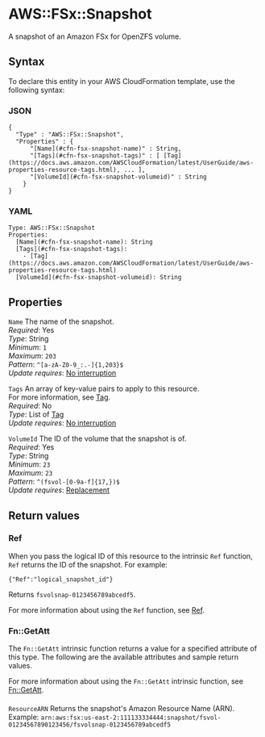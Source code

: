 # AWS::FSx::Snapshot<a name="aws-resource-fsx-snapshot"></a>

A snapshot of an Amazon FSx for OpenZFS volume\.

## Syntax<a name="aws-resource-fsx-snapshot-syntax"></a>

To declare this entity in your AWS CloudFormation template, use the following syntax:

### JSON<a name="aws-resource-fsx-snapshot-syntax.json"></a>

```
{
  "Type" : "AWS::FSx::Snapshot",
  "Properties" : {
      "[Name](#cfn-fsx-snapshot-name)" : String,
      "[Tags](#cfn-fsx-snapshot-tags)" : [ [Tag](https://docs.aws.amazon.com/AWSCloudFormation/latest/UserGuide/aws-properties-resource-tags.html), ... ],
      "[VolumeId](#cfn-fsx-snapshot-volumeid)" : String
    }
}
```

### YAML<a name="aws-resource-fsx-snapshot-syntax.yaml"></a>

```
Type: AWS::FSx::Snapshot
Properties: 
  [Name](#cfn-fsx-snapshot-name): String
  [Tags](#cfn-fsx-snapshot-tags): 
    - [Tag](https://docs.aws.amazon.com/AWSCloudFormation/latest/UserGuide/aws-properties-resource-tags.html)
  [VolumeId](#cfn-fsx-snapshot-volumeid): String
```

## Properties<a name="aws-resource-fsx-snapshot-properties"></a>

`Name`  <a name="cfn-fsx-snapshot-name"></a>
The name of the snapshot\.  
*Required*: Yes  
*Type*: String  
*Minimum*: `1`  
*Maximum*: `203`  
*Pattern*: `^[a-zA-Z0-9_:.-]{1,203}$`  
*Update requires*: [No interruption](https://docs.aws.amazon.com/AWSCloudFormation/latest/UserGuide/using-cfn-updating-stacks-update-behaviors.html#update-no-interrupt)

`Tags`  <a name="cfn-fsx-snapshot-tags"></a>
An array of key\-value pairs to apply to this resource\.  
For more information, see [Tag](https://docs.aws.amazon.com/AWSCloudFormation/latest/UserGuide/aws-properties-resource-tags.html)\.  
*Required*: No  
*Type*: List of [Tag](https://docs.aws.amazon.com/AWSCloudFormation/latest/UserGuide/aws-properties-resource-tags.html)  
*Update requires*: [No interruption](https://docs.aws.amazon.com/AWSCloudFormation/latest/UserGuide/using-cfn-updating-stacks-update-behaviors.html#update-no-interrupt)

`VolumeId`  <a name="cfn-fsx-snapshot-volumeid"></a>
The ID of the volume that the snapshot is of\.  
*Required*: Yes  
*Type*: String  
*Minimum*: `23`  
*Maximum*: `23`  
*Pattern*: `^(fsvol-[0-9a-f]{17,})$`  
*Update requires*: [Replacement](https://docs.aws.amazon.com/AWSCloudFormation/latest/UserGuide/using-cfn-updating-stacks-update-behaviors.html#update-replacement)

## Return values<a name="aws-resource-fsx-snapshot-return-values"></a>

### Ref<a name="aws-resource-fsx-snapshot-return-values-ref"></a>

When you pass the logical ID of this resource to the intrinsic `Ref` function, `Ref` returns the ID of the snapshot\. For example:

`{"Ref":"logical_snapshot_id"}`

Returns `fsvolsnap-0123456789abcedf5`\.

For more information about using the `Ref` function, see [Ref](https://docs.aws.amazon.com/AWSCloudFormation/latest/UserGuide/intrinsic-function-reference-ref.html)\.

### Fn::GetAtt<a name="aws-resource-fsx-snapshot-return-values-fn--getatt"></a>

The `Fn::GetAtt` intrinsic function returns a value for a specified attribute of this type\. The following are the available attributes and sample return values\.

For more information about using the `Fn::GetAtt` intrinsic function, see [Fn::GetAtt](https://docs.aws.amazon.com/AWSCloudFormation/latest/UserGuide/intrinsic-function-reference-getatt.html)\.

#### <a name="aws-resource-fsx-snapshot-return-values-fn--getatt-fn--getatt"></a>

`ResourceARN`  <a name="ResourceARN-fn::getatt"></a>
Returns the snapshot's Amazon Resource Name \(ARN\)\.  
Example: `arn:aws:fsx:us-east-2:111133334444:snapshot/fsvol-01234567890123456/fsvolsnap-0123456789abcedf5`